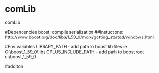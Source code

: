 # comLib
comLib

#Dependencies
boost; compile serialization
##instuctions: http://www.boost.org/doc/libs/1_59_0/more/getting_started/windows.html

#Env variables
LIBRARY_PATH - add path to boost lib files ie C:\boost_1_59_0\libs
CPLUS_INCLUDE_PATH - add path to boost root c:\boost_1_59_0

#additon

